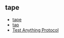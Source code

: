 
## tape

* [tape](https://github.com/substack/tape)
* [tap](https://github.com/isaacs/node-tap)
* [Test Anything Protocol](http://testanything.org/wiki/index.php/Main_Page)

